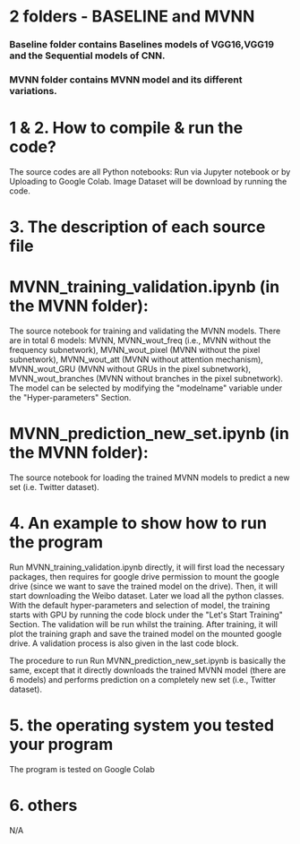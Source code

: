 # 2 folders - BASELINE and MVNN

### Baseline folder contains Baselines models of VGG16,VGG19 and the Sequential models of CNN.

### MVNN folder contains MVNN model and its different variations.

# 1 & 2. How to compile & run the code?
The source codes are all Python notebooks: Run via Jupyter notebook or by Uploading to Google Colab.
Image Dataset will be download by running the code.


# 3. The description of each source file
# MVNN_training_validation.ipynb (in the MVNN folder): 
The source notebook for training and validating the MVNN models. There are in total 6 models: MVNN, MVNN_wout_freq (i.e., MVNN without the frequency subnetwork), MVNN_wout_pixel (MVNN without the pixel subnetwork), MVNN_wout_att (MVNN without attention mechanism), MVNN_wout_GRU (MVNN without GRUs in the pixel subnetwork), MVNN_wout_branches (MVNN without branches in the pixel subnetwork). The model can be selected by modifying the "modelname" variable under the "Hyper-parameters" Section.

# MVNN_prediction_new_set.ipynb (in the MVNN folder): 
The source notebook for loading the trained MVNN models to predict a new set (i.e. Twitter dataset).


# 4. An example to show how to run the program
Run MVNN_training_validation.ipynb directly, it will first load the necessary packages, then requires for google drive permission to mount the google drive (since we want to save the trained model on the drive). Then, it will start downloading the Weibo dataset. Later we load all the python classes. With the default hyper-parameters and selection of model, the training starts with GPU by running the code block under the "Let's Start Training" Section. The validation will be run whilst the training. After training, it will plot the training graph and save the trained model on the mounted google drive. A validation process is also given in the last code block.

The procedure to run Run MVNN_prediction_new_set.ipynb is basically the same, except that it directly downloads the trained MVNN model (there are 6 models) and performs prediction on a completely new set (i.e., Twitter dataset).

# 5. the operating system you tested your program
The program is tested on Google Colab

# 6. others
N/A
